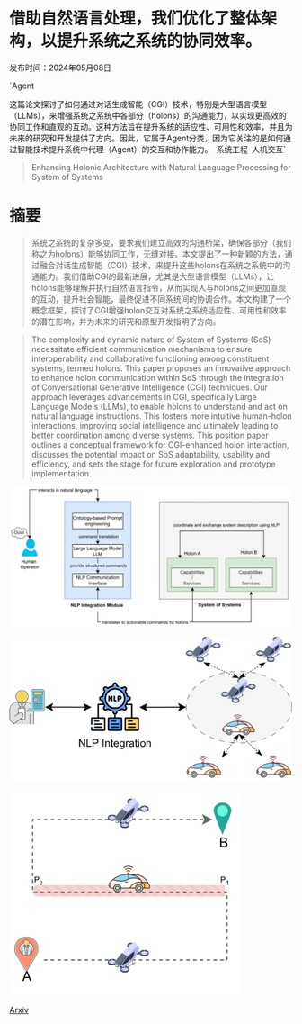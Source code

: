 # 借助自然语言处理，我们优化了整体架构，以提升系统之系统的协同效率。

发布时间：2024年05月08日

`Agent

这篇论文探讨了如何通过对话生成智能（CGI）技术，特别是大型语言模型（LLMs），来增强系统之系统中各部分（holons）的沟通能力，以实现更高效的协同工作和直观的互动。这种方法旨在提升系统的适应性、可用性和效率，并且为未来的研究和开发提供了方向。因此，它属于Agent分类，因为它关注的是如何通过智能技术提升系统中代理（Agent）的交互和协作能力。` `系统工程` `人机交互`

> Enhancing Holonic Architecture with Natural Language Processing for System of Systems

# 摘要

> 系统之系统的复杂多变，要求我们建立高效的沟通桥梁，确保各部分（我们称之为holons）能够协同工作，无缝对接。本文提出了一种新颖的方法，通过融合对话生成智能（CGI）技术，来提升这些holons在系统之系统中的沟通能力。我们借助CGI的最新进展，尤其是大型语言模型（LLMs），让holons能够理解并执行自然语言指令，从而实现人与holons之间更加直观的互动，提升社会智能，最终促进不同系统间的协调合作。本文构建了一个概念框架，探讨了CGI增强holon交互对系统之系统适应性、可用性和效率的潜在影响，并为未来的研究和原型开发指明了方向。

> The complexity and dynamic nature of System of Systems (SoS) necessitate efficient communication mechanisms to ensure interoperability and collaborative functioning among constituent systems, termed holons. This paper proposes an innovative approach to enhance holon communication within SoS through the integration of Conversational Generative Intelligence (CGI) techniques. Our approach leverages advancements in CGI, specifically Large Language Models (LLMs), to enable holons to understand and act on natural language instructions. This fosters more intuitive human-holon interactions, improving social intelligence and ultimately leading to better coordination among diverse systems. This position paper outlines a conceptual framework for CGI-enhanced holon interaction, discusses the potential impact on SoS adaptability, usability and efficiency, and sets the stage for future exploration and prototype implementation.

![借助自然语言处理，我们优化了整体架构，以提升系统之系统的协同效率。](../../../paper_images/2405.05365/x1.png)

![借助自然语言处理，我们优化了整体架构，以提升系统之系统的协同效率。](../../../paper_images/2405.05365/x2.png)

![借助自然语言处理，我们优化了整体架构，以提升系统之系统的协同效率。](../../../paper_images/2405.05365/x3.png)

[Arxiv](https://arxiv.org/abs/2405.05365)